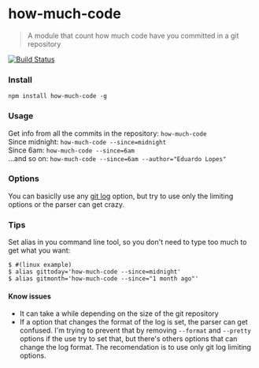 # how-much-code

> A module that count how much code have you committed in a git repository

[![Build Status](https://travis-ci.org/EduardoLopes/how-much-code.svg)](https://travis-ci.org/EduardoLopes/how-much-code)  

### Install
```
npm install how-much-code -g
```

### Usage

Get info from all the commits in the repository:
`how-much-code`  
Since midnight: `how-much-code --since=midnight`  
Since 6am: `how-much-code --since=6am`  
...and so on: 
`how-much-code --since=6am --author="Eduardo Lopes"`


### Options
You can basiclly use any [git log](http://git-scm.com/docs/git-log) option, but try to use only the limiting options or the parser can get crazy.

### Tips
Set alias in you command line tool, so you don't need to type too much to get what you want:

```
$ #(linux example)
$ alias gittoday='how-much-code --since=midnight'
$ alias gitmonth='how-much-code --since="1 month ago"'
```

#### Know issues

- It can take a while depending on the size of the git repository
- If a option that changes the format of the log is set, the parser can get confused. I'm trying to prevent that by removing `--format` and `--pretty` options if the use try to set that, but there's others options that can change the log format. The recomendation is to use only git log limiting options.